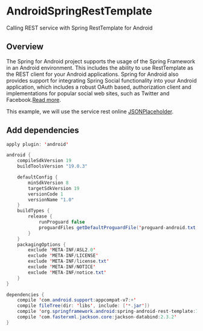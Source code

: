 # AndroidSpringRestTemplate
Calling REST service with Spring RestTemplate for Android


## Overview
The Spring for Android project supports the usage of the Spring Framework in an Android environment. This includes the ability to use RestTemplate as the REST client for your Android applications. Spring for Android also provides support for integrating Spring Social functionality into your Android application, which includes a robust OAuth based, authorization client and implementations for popular social web sites, such as Twitter and Facebook.[Read more](http://docs.spring.io/spring-android/docs/1.0.x/reference/html/overview.html).


This example, we will use the service rest  online [JSONPlaceholder](https://jsonplaceholder.typicode.com/). 

## Add dependencies

```java
apply plugin: 'android'

android {
    compileSdkVersion 19
    buildToolsVersion "19.0.3"

    defaultConfig {
        minSdkVersion 8
        targetSdkVersion 19
        versionCode 1
        versionName "1.0"
    }
    buildTypes {
        release {
            runProguard false
            proguardFiles getDefaultProguardFile('proguard-android.txt'), 'proguard-rules.txt'
        }
    }
    packagingOptions {
        exclude 'META-INF/ASL2.0'
        exclude 'META-INF/LICENSE'
        exclude 'META-INF/license.txt'
        exclude 'META-INF/NOTICE'
        exclude 'META-INF/notice.txt'
    }
}

dependencies {
    compile 'com.android.support:appcompat-v7:+'
    compile fileTree(dir: 'libs', include: ['*.jar'])
    compile 'org.springframework.android:spring-android-rest-template:1.0.1.RELEASE'
    compile 'com.fasterxml.jackson.core:jackson-databind:2.3.2'
}

```
